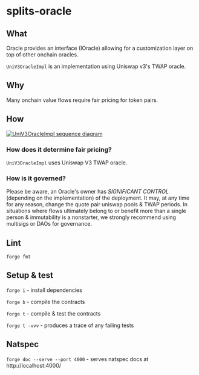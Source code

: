 # splits-oracle

## What

Oracle provides an interface (IOracle) allowing for a customization layer on top of other onchain oracles.

`UniV3OracleImpl` is an implementation using Uniswap v3's TWAP oracle.

## Why

Many onchain value flows require fair pricing for token pairs.

## How

[![UniV3OracleImpl sequence diagram](https://mermaid.ink/img/pako:eNptkk1LAzEQhv9KiCx7sD1VLeQgbGsLHkRF7Gkv0820BvOx5kNZSv-72cTarjWBZJg872SSmR1tDEfKaFHsak2I0MIzkkxCSv-GCktGyjU4LEen3hVYAWuJrvzF0-HGaL8EJWTX63pIHoTpvLVCge3mRhrbExfLqp__MTNjOdojOU9jQDpsjOaDeDeLxXQ2HVAerRcDqLqeXS3nZWb2_RaXfVHUutYOPwLqBu8EbC0oQjJVSdHg-Pb28lWL1eTRQiPxXrWSkS3652A8VsoE7V3GpTEtWXyi7UgLwh6z-SP_iei-oF1NnoyRjpH4JhekH2hOgCgZnyXhRfOeBah5Ns5vGqdHMAI5UzqiCq0CwWMDpCLWNBW3piyaHDfQp0Hj10QUgjcvnW4o8zbgiIaWgz_8EmUbkC56kQtv7ENuqtRb-28gqr8I?type=png)](https://mermaid.live/edit#pako:eNptkk1LAzEQhv9KiCx7sD1VLeQgbGsLHkRF7Gkv0820BvOx5kNZSv-72cTarjWBZJg872SSmR1tDEfKaFHsak2I0MIzkkxCSv-GCktGyjU4LEen3hVYAWuJrvzF0-HGaL8EJWTX63pIHoTpvLVCge3mRhrbExfLqp__MTNjOdojOU9jQDpsjOaDeDeLxXQ2HVAerRcDqLqeXS3nZWb2_RaXfVHUutYOPwLqBu8EbC0oQjJVSdHg-Pb28lWL1eTRQiPxXrWSkS3652A8VsoE7V3GpTEtWXyi7UgLwh6z-SP_iei-oF1NnoyRjpH4JhekH2hOgCgZnyXhRfOeBah5Ns5vGqdHMAI5UzqiCq0CwWMDpCLWNBW3piyaHDfQp0Hj10QUgjcvnW4o8zbgiIaWgz_8EmUbkC56kQtv7ENuqtRb-28gqr8I)

### How does it determine fair pricing?

`UniV3OracleImpl` uses Uniswap V3 TWAP oracle.

### How is it governed?

Please be aware, an Oracle's owner has _SIGNIFICANT CONTROL_ (depending on the implementation) of the deployment. It may, at any time for any reason, change the quote pair uniswap pools & TWAP periods. In situations where flows ultimately belong to or benefit more than a single person & immutability is a nonstarter, we strongly recommend using multisigs or DAOs for governance.

## Lint

`forge fmt`

## Setup & test

`forge i` - install dependencies

`forge b` - compile the contracts

`forge t` - compile & test the contracts

`forge t -vvv` - produces a trace of any failing tests

## Natspec

`forge doc --serve --port 4000` - serves natspec docs at http://localhost:4000/
